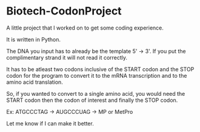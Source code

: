 # Biotech-CodonProject
A little project that I worked on to get some coding experience.

It is written in Python.

The DNA you input has to already be the template 5' -> 3'. 
If you put the complimentary strand it will not read it correctly.

It has to be atleast two codons inclusive of the START codon and the STOP codon for the program to convert it to the mRNA transcription and to the amino acid translation. 

So, if you wanted to convert to a single amino acid, you would need the START codon then the codon of interest and finally the STOP codon. 

Ex: ATGCCCTAG -> AUGCCCUAG -> MP or MetPro

Let me know if I can make it better. 
